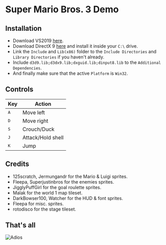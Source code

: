 # Super Mario Bros. 3 Demo

## Installation
+ Download VS2019 [here](https://visualstudio.microsoft.com/vs/).
+ Download DirectX 9 [here](https://www.microsoft.com/en-us/download/details.aspx?id=6812) and install it inside your `C:\` drive.
+ Link the `Include` and `Lib(x86)` folder to the `Include Directories` and `Library Directories` if you haven't already.
+ Include `d3d9.lib;d3dx9.lib;dxguid.lib;dinput8.lib` to the `Additional Dependencies`.
+ And finally make sure that the active `Platform` is `Win32`.

## Controls

|Key          |Action             |
|-------------|-------------------|
|<kbd>A</kbd> |Move left          |
|<kbd>D</kbd> |Move right         |
|<kbd>S</kbd> |Crouch/Duck        |
|<kbd>J</kbd> |Attack/Hold shell  |
|<kbd>K</kbd> |Jump               |

## Credits
+ 125scratch, Jermungandr for the Mario & Luigi sprites.
+ Fleepa, Superjustinbros for the enemies sprites.
+ JigglyPuffGirl for the goal roulette sprites.
+ Malak for the world 1 map tileset.
+ DarkBowser100, Watcher for the HUD & font sprites.
+ Fleepa for misc. sprites.
+ rotodisco for the stage tileset.

## That's all
![Adios](https://64.media.tumblr.com/f13295123f6ebd937614e3a684b6f453/tumblr_pra2cea0yC1rcpq6ao2_400.gifv)
